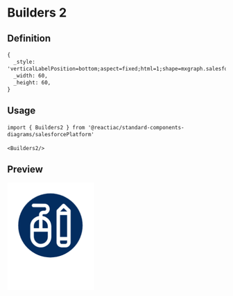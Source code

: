 # Builders 2

## Definition

```
{
  _style: 'verticalLabelPosition=bottom;aspect=fixed;html=1;shape=mxgraph.salesforce.builders2;',
  _width: 60,
  _height: 60,
}
```

## Usage

```
import { Builders2 } from '@reactiac/standard-components-diagrams/salesforcePlatform'

<Builders2/>
```

## Preview

<img src="./builders-2.png" width="200"/>

